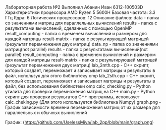 Лабораторная работа №2
Выполнил Абанин Иван 6312-100503D
Характеристики процессора
 AMD Ryzen 5 5600H 
 Базовая частота:	3.3 ГГц
 Ядра: 6
 Логических процессоров: 12
Описание файлов:
data - папка со значениями матриц для параллельных вычислений
results - папка с результатами вычислений, сделанных с помощью OpenMP
result_computing - папка с временем вычислений и размером для каждой матрицы
result-matrix - папка с результирующей матрицей (результат перемножения двух матриц)
data_np - папка со значениями матриц(not parallel)
results - папка с результатами вычислений(not parallel)
result_computing - папка с временем вычислений и размером для каждой матрицы
result-matrix - папка с результирующей матрицей (результат перемножения двух матриц)
lab_2mth.cpp - С++ скрипт, который создает, перемножает и записывает матрицы и результаты в файл, используя для этого библиотеку omp
lab_2sth.cpp - С++ скрипт, который создает, перемножает и записывает матрицы и результаты в файл, без использования библиотеки omp
calc_checking.py - Python утилита для проверки перемножения матриц на C++
main.py - Python скрипт для проверки результатов C++ программы, использует calc_cheking.py (Для этого используется библиотека Numpy)
graph.png - График зависимости времени перемножения матриц от их размера для параллельных и обычных вычислений

График:
(https://github.com/UselessMiva/lab_2pp/blob/main/graph.png)

